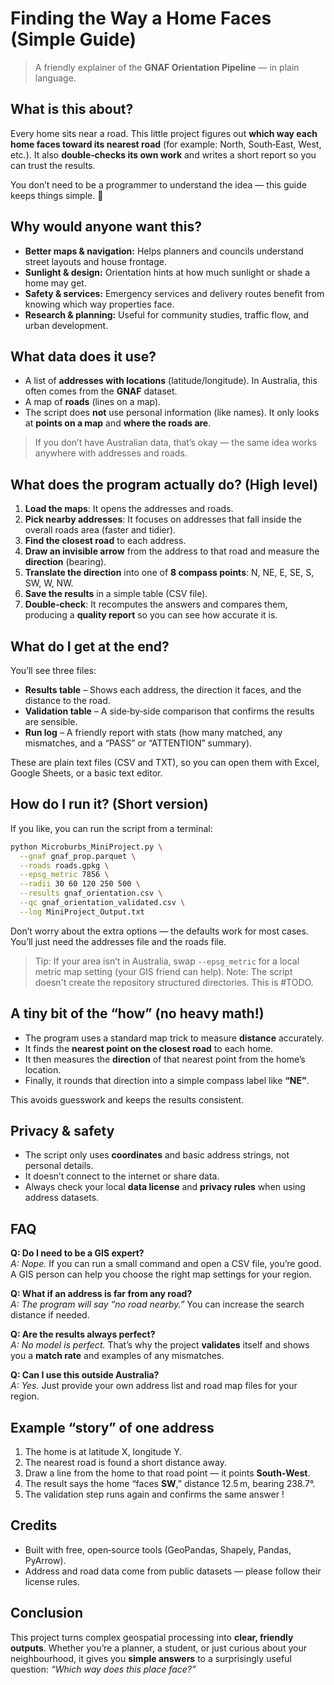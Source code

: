 # Finding the Way a Home Faces (Simple Guide)

> A friendly explainer of the **GNAF Orientation Pipeline** — in plain language.



## What is this about?

Every home sits near a road. This little project figures out **which way each home faces toward its nearest road** (for example: North, South‑East, West, etc.). It also **double‑checks its own work** and writes a short report so you can trust the results.

You don’t need to be a programmer to understand the idea — this guide keeps things simple. 🙂



## Why would anyone want this?

- **Better maps & navigation:** Helps planners and councils understand street layouts and house frontage.
- **Sunlight & design:** Orientation hints at how much sunlight or shade a home may get.
- **Safety & services:** Emergency services and delivery routes benefit from knowing which way properties face.
- **Research & planning:** Useful for community studies, traffic flow, and urban development.



## What data does it use?

- A list of **addresses with locations** (latitude/longitude). In Australia, this often comes from the **GNAF** dataset.
- A map of **roads** (lines on a map).
- The script does **not** use personal information (like names). It only looks at **points on a map** and **where the roads are**.

> If you don’t have Australian data, that’s okay — the same idea works anywhere with addresses and roads.



## What does the program actually do? (High level)

1. **Load the maps**: It opens the addresses and roads.
2. **Pick nearby addresses**: It focuses on addresses that fall inside the overall roads area (faster and tidier).
3. **Find the closest road** to each address.
4. **Draw an invisible arrow** from the address to that road and measure the **direction** (bearing).
5. **Translate the direction** into one of **8 compass points**: N, NE, E, SE, S, SW, W, NW.
6. **Save the results** in a simple table (CSV file).
7. **Double‑check**: It recomputes the answers and compares them, producing a **quality report** so you can see how accurate it is.





## What do I get at the end?

You’ll see three files:

- **Results table** – Shows each address, the direction it faces, and the distance to the road.
- **Validation table** – A side‑by‑side comparison that confirms the results are sensible.
- **Run log** – A friendly report with stats (how many matched, any mismatches, and a “PASS” or “ATTENTION” summary).

These are plain text files (CSV and TXT), so you can open them with Excel, Google Sheets, or a basic text editor.



## How do I run it? (Short version)

If you like, you can run the script from a terminal:

```bash
python Microburbs_MiniProject.py \
  --gnaf gnaf_prop.parquet \
  --roads roads.gpkg \
  --epsg_metric 7856 \
  --radii 30 60 120 250 500 \
  --results gnaf_orientation.csv \
  --qc gnaf_orientation_validated.csv \
  --log MiniProject_Output.txt
```

Don’t worry about the extra options — the defaults work for most cases. You’ll just need the addresses file and the roads file.

> Tip: If your area isn’t in Australia, swap `--epsg_metric` for a local metric map setting (your GIS friend can help).
> Note: The script doesn't create the repository structured directories. This is #TODO.


## A tiny bit of the “how” (no heavy math!)

- The program uses a standard map trick to measure **distance** accurately.
- It finds the **nearest point on the closest road** to each home.
- It then measures the **direction** of that nearest point from the home’s location.
- Finally, it rounds that direction into a simple compass label like **“NE”**.

This avoids guesswork and keeps the results consistent.



## Privacy & safety

- The script only uses **coordinates** and basic address strings, not personal details.
- It doesn’t connect to the internet or share data.
- Always check your local **data license** and **privacy rules** when using address datasets.



## FAQ

**Q: Do I need to be a GIS expert?**  
*A: Nope.* If you can run a small command and open a CSV file, you’re good. A GIS person can help you choose the right map settings for your region.

**Q: What if an address is far from any road?**  
*A: The program will say “no road nearby.”* You can increase the search distance if needed.

**Q: Are the results always perfect?**  
*A: No model is perfect.* That’s why the project **validates** itself and shows you a **match rate** and examples of any mismatches.

**Q: Can I use this outside Australia?**  
*A: Yes.* Just provide your own address list and road map files for your region.



## Example “story” of one address

1. The home is at latitude X, longitude Y.  
2. The nearest road is found a short distance away.  
3. Draw a line from the home to that road point — it points **South‑West**.  
4. The result says the home “faces **SW**,” distance 12.5 m, bearing 238.7°.  
5. The validation step runs again and confirms the same answer ! 



## Credits

- Built with free, open‑source tools (GeoPandas, Shapely, Pandas, PyArrow).  
- Address and road data come from public datasets — please follow their license rules.



## Conclusion

This project turns complex geospatial processing into **clear, friendly outputs**. Whether you’re a planner, a student, or just curious about your neighbourhood, it gives you **simple answers** to a surprisingly useful question: *“Which way does this place face?”*

